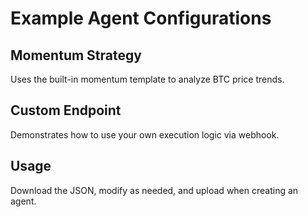 # Example Agent Configurations

## Momentum Strategy
Uses the built-in momentum template to analyze BTC price trends.

## Custom Endpoint
Demonstrates how to use your own execution logic via webhook.

## Usage
Download the JSON, modify as needed, and upload when creating an agent.